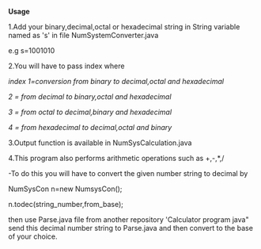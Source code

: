 **Usage**

1.Add your binary,decimal,octal or hexadecimal string in String variable named as 's' in file NumSystemConverter.java

e.g s=1001010

2.You will have to pass index where 

_index 1=conversion from binary to decimal,octal and hexadecimal_

_2 = from decimal to binary,octal and hexadecimal_

_3 = from octal to decimal,binary and hexadecimal_

_4 = from hexadecimal to decimal,octal and binary_

3.Output function is available in NumSysCalculation.java

4.This program also performs arithmetic operations such as +,-,*,/

-To do this you will have to convert the given number string to decimal by   

NumSysCon n=new NumsysCon();

n.todec(string_number,from_base);

then use Parse.java file from  another repository 'Calculator program java" send this decimal number string to Parse.java and then 
convert to the base of your choice.


